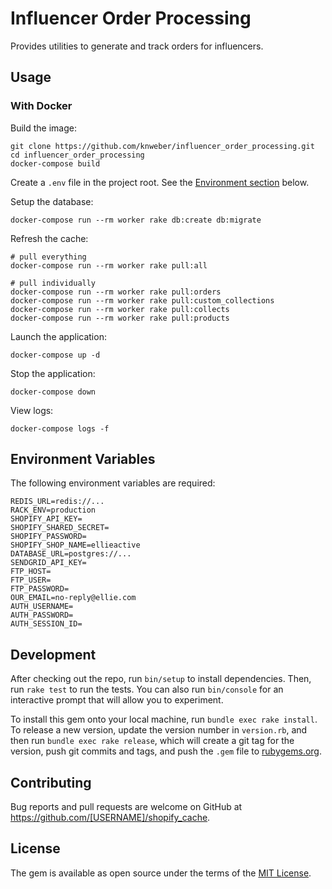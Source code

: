 # Influencer Order Processing
Provides utilities to generate and track orders for influencers.

## Usage

### With Docker

Build the image:
```shell
git clone https://github.com/knweber/influencer_order_processing.git
cd influencer_order_processing
docker-compose build
```

Create a `.env` file in the project root. See the [Environment
section](#Environment) below.

Setup the database:
```shell
docker-compose run --rm worker rake db:create db:migrate
```

Refresh the cache:
```shell
# pull everything
docker-compose run --rm worker rake pull:all

# pull individually
docker-compose run --rm worker rake pull:orders
docker-compose run --rm worker rake pull:custom_collections
docker-compose run --rm worker rake pull:collects
docker-compose run --rm worker rake pull:products
```

Launch the application:
```
docker-compose up -d
```

Stop the application:
```
docker-compose down
```

View logs:
```
docker-compose logs -f
```

## Environment Variables
The following environment variables are required:

```
REDIS_URL=redis://...
RACK_ENV=production
SHOPIFY_API_KEY=
SHOPIFY_SHARED_SECRET=
SHOPIFY_PASSWORD=
SHOPIFY_SHOP_NAME=ellieactive
DATABASE_URL=postgres://...
SENDGRID_API_KEY=
FTP_HOST=
FTP_USER=
FTP_PASSWORD=
OUR_EMAIL=no-reply@ellie.com
AUTH_USERNAME=
AUTH_PASSWORD=
AUTH_SESSION_ID=
```

## Development

After checking out the repo, run `bin/setup` to install dependencies. Then, run
`rake test` to run the tests. You can also run `bin/console` for an interactive
prompt that will allow you to experiment.

To install this gem onto your local machine, run `bundle exec rake install`. To
release a new version, update the version number in `version.rb`, and then run
`bundle exec rake release`, which will create a git tag for the version, push
git commits and tags, and push the `.gem` file to
[rubygems.org](https://rubygems.org).

## Contributing

Bug reports and pull requests are welcome on GitHub at
https://github.com/[USERNAME]/shopify_cache.

## License

The gem is available as open source under the terms of the [MIT
License](https://opensource.org/licenses/MIT).
